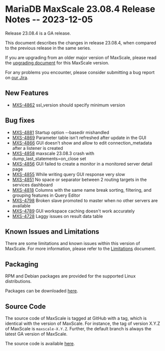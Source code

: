 # MariaDB MaxScale 23.08.4 Release Notes -- 2023-12-05

Release 23.08.4 is a GA release.

This document describes the changes in release 23.08.4, when compared to the
previous release in the same series.

If you are upgrading from an older major version of MaxScale, please read the
[upgrading document](../Upgrading/Upgrading-To-MaxScale-23.08.md) for
this MaxScale version.

For any problems you encounter, please consider submitting a bug
report on [our Jira](https://jira.mariadb.org/projects/MXS).

## New Features

* [MXS-4862](https://jira.mariadb.org/browse/MXS-4862) ssl_version should specify minimum version

## Bug fixes

* [MXS-4881](https://jira.mariadb.org/browse/MXS-4881) Startup option --basedir mishandled
* [MXS-4869](https://jira.mariadb.org/browse/MXS-4869) Parameter table isn't refreshed after update in the GUI
* [MXS-4866](https://jira.mariadb.org/browse/MXS-4866) GUI doesn't show and allow to edit connection_metadata  after a listener is created
* [MXS-4858](https://jira.mariadb.org/browse/MXS-4858) maxscale 23.08.3 crash with dump_last_statements=on_close set
* [MXS-4856](https://jira.mariadb.org/browse/MXS-4856) GUI failed to create a monitor in a monitored server detail page
* [MXS-4855](https://jira.mariadb.org/browse/MXS-4855) While writing query GUI response very slow
* [MXS-4851](https://jira.mariadb.org/browse/MXS-4851) No space or separator between 2 routing targets in the services dashboard
* [MXS-4818](https://jira.mariadb.org/browse/MXS-4818) Columns with the same name break sorting, filtering, and grouping features in Query Editor
* [MXS-4798](https://jira.mariadb.org/browse/MXS-4798) Broken slave promoted to master when no other servers are available
* [MXS-4789](https://jira.mariadb.org/browse/MXS-4789) GUI workspace caching doesn't work accurately
* [MXS-4728](https://jira.mariadb.org/browse/MXS-4728) Laggy issues on result data table

## Known Issues and Limitations

There are some limitations and known issues within this version of MaxScale.
For more information, please refer to the [Limitations](../About/Limitations.md) document.

## Packaging

RPM and Debian packages are provided for the supported Linux distributions.

Packages can be downloaded [here](https://mariadb.com/downloads/#mariadb_platform-mariadb_maxscale).

## Source Code

The source code of MaxScale is tagged at GitHub with a tag, which is identical
with the version of MaxScale. For instance, the tag of version X.Y.Z of MaxScale
is `maxscale-X.Y.Z`. Further, the default branch is always the latest GA version
of MaxScale.

The source code is available [here](https://github.com/mariadb-corporation/MaxScale).

